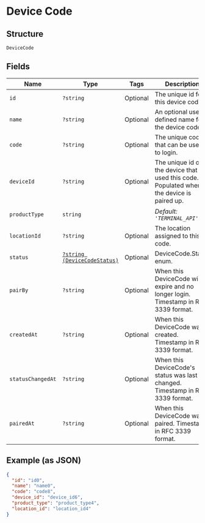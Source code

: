 
# Device Code

## Structure

`DeviceCode`

## Fields

| Name | Type | Tags | Description | Getter | Setter |
|  --- | --- | --- | --- | --- | --- |
| `id` | `?string` | Optional | The unique id for this device code. | getId(): ?string | setId(?string id): void |
| `name` | `?string` | Optional | An optional user-defined name for the device code. | getName(): ?string | setName(?string name): void |
| `code` | `?string` | Optional | The unique code that can be used to login. | getCode(): ?string | setCode(?string code): void |
| `deviceId` | `?string` | Optional | The unique id of the device that used this code. Populated when the device is paired up. | getDeviceId(): ?string | setDeviceId(?string deviceId): void |
| `productType` | `string` |  | *Default: `'TERMINAL_API'`* | getProductType(): string | setProductType(string productType): void |
| `locationId` | `?string` | Optional | The location assigned to this code. | getLocationId(): ?string | setLocationId(?string locationId): void |
| `status` | [`?string (DeviceCodeStatus)`](/doc/models/device-code-status.md) | Optional | DeviceCode.Status enum. | getStatus(): ?string | setStatus(?string status): void |
| `pairBy` | `?string` | Optional | When this DeviceCode will expire and no longer login. Timestamp in RFC 3339 format. | getPairBy(): ?string | setPairBy(?string pairBy): void |
| `createdAt` | `?string` | Optional | When this DeviceCode was created. Timestamp in RFC 3339 format. | getCreatedAt(): ?string | setCreatedAt(?string createdAt): void |
| `statusChangedAt` | `?string` | Optional | When this DeviceCode's status was last changed. Timestamp in RFC 3339 format. | getStatusChangedAt(): ?string | setStatusChangedAt(?string statusChangedAt): void |
| `pairedAt` | `?string` | Optional | When this DeviceCode was paired. Timestamp in RFC 3339 format. | getPairedAt(): ?string | setPairedAt(?string pairedAt): void |

## Example (as JSON)

```json
{
  "id": "id0",
  "name": "name0",
  "code": "code8",
  "device_id": "device_id6",
  "product_type": "product_type4",
  "location_id": "location_id4"
}
```

